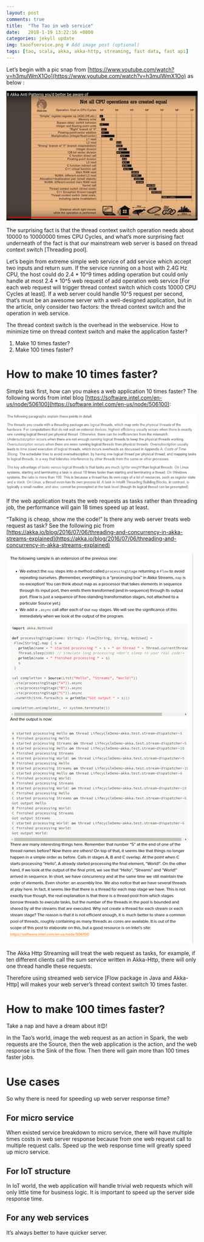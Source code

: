 ```yaml
---
layout: post
comments: true
title:  "The Tao in web service"
date:   2018-1-19 13:22:16 +0800
categories: jekyll update
img: taoofservice.png # Add image post (optional)
tags: [tao, scala, akka, akka-http, streaming, fast data, fast api]
---
```


Let’s begin with a pic snap from [https://www.youtube.com/watch?v=h3mulWmX1Oo](https://www.youtube.com/watch?v=h3mulWmX1Oo) as below :

![cpu cost](/media/TaoOfWebservice/cpu.png)


The surprising fact is that the thread context switch operation needs about 10000 to 10000000 times CPU Cycles, and what’s more surprising fact underneath of the fact is that our mainstream web server is based on thread context switch [Threading pool].

Let’s begin from extreme simple web service of add service which accept two inputs and return sum. If the service running on a host with 2.4G Hz CPU, the host could do 2.4 * 10^9 times adding operation but could only handle at most 2.4 * 10^5 web request of add operation web service [For each web request will trigger thread context switch which costs 10000 CPU Cycles at least]. If a web server could handle 10^5 request per second, that’s must be an awesome server with a well-designed application, but in the article, only consider two factors: the thread context switch and the operation in web service.

The thread context switch is the overhead in the webservice. How to minimize time on thread context switch and make the application faster?
1.  Make 10 times faster?
2.  Make 100 times faster?

# How to make 10 times faster?
Simple task first, how can you makes a web application 10 times faster?
The following words from intel blog [https://software.intel.com/en-us/node/506100](https://software.intel.com/en-us/node/506100):

![intel](/media/TaoOfWebservice/intel.png)

If the web application treats the web requests as tasks rather than threading job, the performance will gain 18 times speed up at least. 

“Talking is cheap, show me the code!” Is there any web server treats web request as task?
See the following pic from [https://akka.io/blog/2016/07/06/threading-and-concurrency-in-akka-streams-explained](https://akka.io/blog/2016/07/06/threading-and-concurrency-in-akka-streams-explained)

![thread in akka](/media/TaoOfWebservice/threadingInAkka.png)

The Akka Http Streaming will treat the web request as tasks, for example, if ten different clients call the sum service written in Akka-Http, there will only one thread handle these requests. 

Therefore using streamed web service [Flow package in Java and Akka-Http] will makes your web server’s thread context switch 10 times faster.

# How to make 100 times faster? 

Take a nap and have a dream about it😊! 

In the Tao’s world, image the web request as an action in Spark, the web requests are the Source, then the web application is the action, and the web response is the Sink of the flow. Then there will gain more than 100 times faster jobs.

# Use cases

So why there is need for speeding up web server response time? 

## For micro service 
When existed service breakdown to micro service, there will have multiple times costs in web server response because from one web request call to multiple request calls. Speed up the web response time will greatly speed up micro service.

## For IoT structure
In IoT world, the web application will handle trivial web requests which will only little time for business logic. It is important to speed up the server side response time.

## For any web services
It’s always better to have quicker server. 




[jekyll-docs]: https://jekyllrb.com/docs/home
[jekyll-gh]:   https://github.com/jekyll/jekyll
[jekyll-talk]: https://talk.jekyllrb.com/
